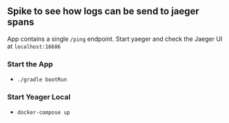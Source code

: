 ## Spike to see how logs can be send to jaeger spans

App contains a single `/ping` endpoint. Start yaeger and check the 
Jaeger UI at `localhost:16686`

### Start the App

- `./gradle bootRun`

### Start Yeager Local

- `docker-compose up`

